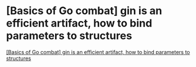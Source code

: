# [Basics of Go combat] gin is an efficient artifact, how to bind parameters to structures
[[Basics of Go combat] gin is an efficient artifact, how to bind parameters to structures](https://aiwithcloud.com/2022/09/15/basics_of_go_combat_gin_is_an_efficient_artifact_how_to_bind_parameters_to_structures/)